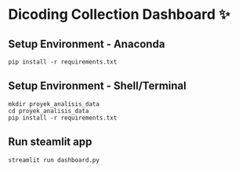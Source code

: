 # Dicoding Collection Dashboard ✨

## Setup Environment - Anaconda
```
pip install -r requirements.txt
```

## Setup Environment - Shell/Terminal
```
mkdir proyek_analisis_data
cd proyek_analisis_data
pip install -r requirements.txt
```

## Run steamlit app
```
streamlit run dashboard.py
```
